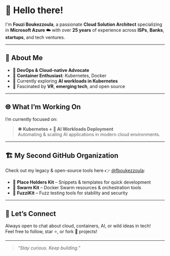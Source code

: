 # 👋 Hello there!

I'm **Fouzi Boukezzoula**, a passionate **Cloud Solution Architect** specializing in **Microsoft Azure ☁️** with over **25 years** of experience across **ISPs**, **Banks**, **startups**, and tech ventures.

---

## 🚀 About Me

- 🔧 **DevOps & Cloud-native Advocate**
- 🐳 **Container Enthusiast**: Kubernetes, Docker
- 🧠 Currently exploring **AI workloads in Kubernetes**
- 🥽 Fascinated by **VR**, **emerging tech**, and open source

---

## 🌐 What I’m Working On

I’m currently focused on:

> **☸️ Kubernetes + 🤖 AI Workloads Deployment**  
> Automating & scaling AI applications in modern cloud environments.

---

## 🏗️ My Second GitHub Organization

Check out my legacy & open-source tools here 👉 [@fboukezzoula](https://github.com/fboukezzoula):

- 🧩 **Place Holders Kit** – Snippets & templates for quick development
- 🐝 **Swarm Kit** – Docker Swarm resources & orchestration tools
- 🐛 **FuzziKit** – Fuzz testing tools for stability and security

---

## 💬 Let’s Connect

Always open to chat about cloud, containers, AI, or wild ideas in tech!  
Feel free to follow, star ⭐️, or fork 🍴 projects!

---

> _“Stay curious. Keep building.”_

